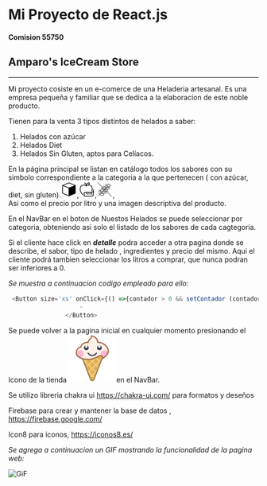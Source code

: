 # Mi Proyecto de React.js 
#### Comision 55750
## Amparo's IceCream Store

---

Mi proyecto cosiste en un e-comerce de una Heladeria artesanal.
Es una empresa pequeña y familiar que se dedica a la elaboracion de este noble producto.

Tienen para la venta 3 tipos distintos de helados a saber:
1. Helados con azúcar
1. Helados Diet
1. Helados Sin Gluten, aptos para Celíacos.

En la página principal se listan en catálogo todos los sabores con su simbolo correspondiente a la categoria a la que pertenecen ( con azúcar, diet, sin gluten).![terron de azucar](src/assets/regular.png),![manzana con centimetro](src/assets/diet.png),![espiga de trigo tachada](src/assets/sinGluten.png),   
Asi como el precio por litro y una imagen descriptiva del producto.

En el NavBar en el boton de Nuestos Helados se puede seleccionar por categoria, obteniendo asi solo el listado de los sabores de cada cagtegoria.

Si el cliente hace click en ***detalle*** podra acceder a otra pagina donde se describe, el sabor, tipo de helado , ingredientes y precio del mismo.
Aqui el cliente podrá tambien seleccionar los litros a comprar, que nunca podran ser inferiores a 0.

_Se muestra a continuacion codigo empleado para ello:_
```javascript
 <Button size='xs' onClick={() =>{contador > 0 && setContador (contador -1)}} >
                    -
                </Button>
```



Se puede volver a la pagina inicial en cualquier momento presionando el Icono de la tienda ![Icono](src/assets/brand.ico.png)en el NavBar.

Se utilizo libreria chakra ui https://chakra-ui.com/ para formatos y deseños

Firebase para crear y mantener la base de datos , https://firebase.google.com/

Icon8 para iconos, https://iconos8.es/


_Se agrega a continuacion un GIF mostrando la funcionalidad de la pagina web:_

![GiF](https://github.com/PereiraAmparo/Icecream-store/assets/129115434/cbfe31f2-0437-44f4-88e2-6e15dd9df527)

